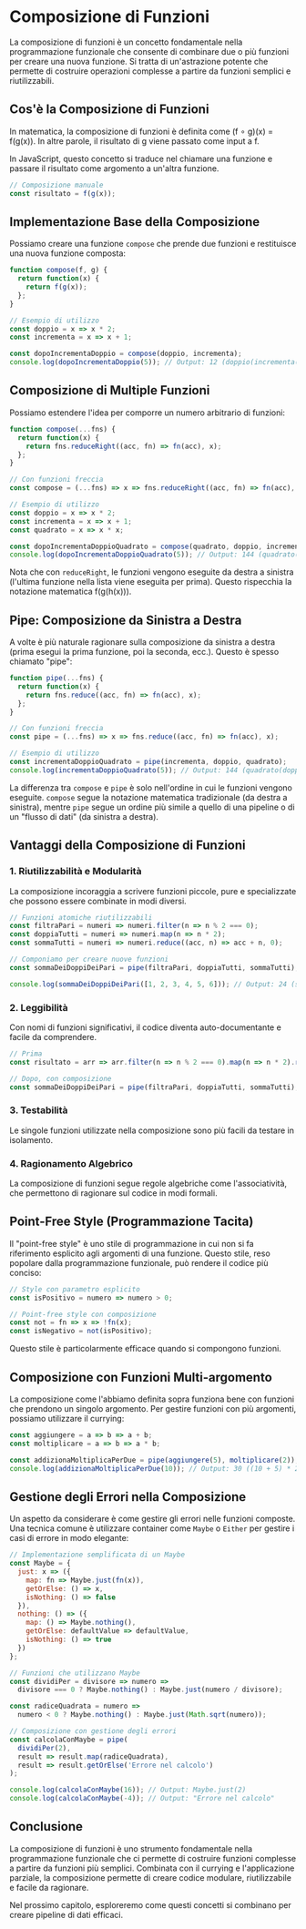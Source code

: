 # Composizione di Funzioni

La composizione di funzioni è un concetto fondamentale nella programmazione funzionale che consente di combinare due o più funzioni per creare una nuova funzione. Si tratta di un'astrazione potente che permette di costruire operazioni complesse a partire da funzioni semplici e riutilizzabili.

## Cos'è la Composizione di Funzioni

In matematica, la composizione di funzioni è definita come (f ∘ g)(x) = f(g(x)). In altre parole, il risultato di g viene passato come input a f.

In JavaScript, questo concetto si traduce nel chiamare una funzione e passare il risultato come argomento a un'altra funzione.

```javascript
// Composizione manuale
const risultato = f(g(x));
```

## Implementazione Base della Composizione

Possiamo creare una funzione `compose` che prende due funzioni e restituisce una nuova funzione composta:

```javascript
function compose(f, g) {
  return function(x) {
    return f(g(x));
  };
}

// Esempio di utilizzo
const doppio = x => x * 2;
const incrementa = x => x + 1;

const dopoIncrementaDoppio = compose(doppio, incrementa);
console.log(dopoIncrementaDoppio(5)); // Output: 12 (doppio(incrementa(5)) = doppio(6) = 12)
```

## Composizione di Multiple Funzioni

Possiamo estendere l'idea per comporre un numero arbitrario di funzioni:

```javascript
function compose(...fns) {
  return function(x) {
    return fns.reduceRight((acc, fn) => fn(acc), x);
  };
}

// Con funzioni freccia
const compose = (...fns) => x => fns.reduceRight((acc, fn) => fn(acc), x);

// Esempio di utilizzo
const doppio = x => x * 2;
const incrementa = x => x + 1;
const quadrato = x => x * x;

const dopoIncrementaDoppioQuadrato = compose(quadrato, doppio, incrementa);
console.log(dopoIncrementaDoppioQuadrato(5)); // Output: 144 (quadrato(doppio(incrementa(5))) = quadrato(doppio(6)) = quadrato(12) = 144)
```

Nota che con `reduceRight`, le funzioni vengono eseguite da destra a sinistra (l'ultima funzione nella lista viene eseguita per prima). Questo rispecchia la notazione matematica f(g(h(x))).

## Pipe: Composizione da Sinistra a Destra

A volte è più naturale ragionare sulla composizione da sinistra a destra (prima esegui la prima funzione, poi la seconda, ecc.). Questo è spesso chiamato "pipe":

```javascript
function pipe(...fns) {
  return function(x) {
    return fns.reduce((acc, fn) => fn(acc), x);
  };
}

// Con funzioni freccia
const pipe = (...fns) => x => fns.reduce((acc, fn) => fn(acc), x);

// Esempio di utilizzo
const incrementaDoppioQuadrato = pipe(incrementa, doppio, quadrato);
console.log(incrementaDoppioQuadrato(5)); // Output: 144 (quadrato(doppio(incrementa(5))) = quadrato(doppio(6)) = quadrato(12) = 144)
```

La differenza tra `compose` e `pipe` è solo nell'ordine in cui le funzioni vengono eseguite. `compose` segue la notazione matematica tradizionale (da destra a sinistra), mentre `pipe` segue un ordine più simile a quello di una pipeline o di un "flusso di dati" (da sinistra a destra).

## Vantaggi della Composizione di Funzioni

### 1. Riutilizzabilità e Modularità

La composizione incoraggia a scrivere funzioni piccole, pure e specializzate che possono essere combinate in modi diversi.

```javascript
// Funzioni atomiche riutilizzabili
const filtraPari = numeri => numeri.filter(n => n % 2 === 0);
const doppiaTutti = numeri => numeri.map(n => n * 2);
const sommaTutti = numeri => numeri.reduce((acc, n) => acc + n, 0);

// Componiamo per creare nuove funzioni
const sommaDeiDoppiDeiPari = pipe(filtraPari, doppiaTutti, sommaTutti);

console.log(sommaDeiDoppiDeiPari([1, 2, 3, 4, 5, 6])); // Output: 24 (somma([4, 8, 12]) = 24)
```

### 2. Leggibilità

Con nomi di funzioni significativi, il codice diventa auto-documentante e facile da comprendere.

```javascript
// Prima
const risultato = arr => arr.filter(n => n % 2 === 0).map(n => n * 2).reduce((acc, n) => acc + n, 0);

// Dopo, con composizione
const sommaDeiDoppiDeiPari = pipe(filtraPari, doppiaTutti, sommaTutti);
```

### 3. Testabilità

Le singole funzioni utilizzate nella composizione sono più facili da testare in isolamento.

### 4. Ragionamento Algebrico

La composizione di funzioni segue regole algebriche come l'associatività, che permettono di ragionare sul codice in modi formali.

## Point-Free Style (Programmazione Tacita)

Il "point-free style" è uno stile di programmazione in cui non si fa riferimento esplicito agli argomenti di una funzione. Questo stile, reso popolare dalla programmazione funzionale, può rendere il codice più conciso:

```javascript
// Style con parametro esplicito
const isPositivo = numero => numero > 0;

// Point-free style con composizione
const not = fn => x => !fn(x);
const isNegativo = not(isPositivo);
```

Questo stile è particolarmente efficace quando si compongono funzioni.

## Composizione con Funzioni Multi-argomento

La composizione come l'abbiamo definita sopra funziona bene con funzioni che prendono un singolo argomento. Per gestire funzioni con più argomenti, possiamo utilizzare il currying:

```javascript
const aggiungere = a => b => a + b;
const moltiplicare = a => b => a * b;

const addizionaMoltiplicaPerDue = pipe(aggiungere(5), moltiplicare(2));
console.log(addizionaMoltiplicaPerDue(10)); // Output: 30 ((10 + 5) * 2)
```

## Gestione degli Errori nella Composizione

Un aspetto da considerare è come gestire gli errori nelle funzioni composte. Una tecnica comune è utilizzare container come `Maybe` o `Either` per gestire i casi di errore in modo elegante:

```javascript
// Implementazione semplificata di un Maybe
const Maybe = {
  just: x => ({
    map: fn => Maybe.just(fn(x)),
    getOrElse: () => x,
    isNothing: () => false
  }),
  nothing: () => ({
    map: () => Maybe.nothing(),
    getOrElse: defaultValue => defaultValue,
    isNothing: () => true
  })
};

// Funzioni che utilizzano Maybe
const dividiPer = divisore => numero => 
  divisore === 0 ? Maybe.nothing() : Maybe.just(numero / divisore);

const radiceQuadrata = numero => 
  numero < 0 ? Maybe.nothing() : Maybe.just(Math.sqrt(numero));

// Composizione con gestione degli errori
const calcolaConMaybe = pipe(
  dividiPer(2),
  result => result.map(radiceQuadrata),
  result => result.getOrElse('Errore nel calcolo')
);

console.log(calcolaConMaybe(16)); // Output: Maybe.just(2)
console.log(calcolaConMaybe(-4)); // Output: "Errore nel calcolo"
```

## Conclusione

La composizione di funzioni è uno strumento fondamentale nella programmazione funzionale che ci permette di costruire funzioni complesse a partire da funzioni più semplici. Combinata con il currying e l'applicazione parziale, la composizione permette di creare codice modulare, riutilizzabile e facile da ragionare.

Nel prossimo capitolo, esploreremo come questi concetti si combinano per creare pipeline di dati efficaci.
